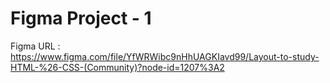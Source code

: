 # Figma Project - 1

Figma URL : https://www.figma.com/file/YfWRWibc9nHhUAGKIavd99/Layout-to-study-HTML-%26-CSS-(Community)?node-id=1207%3A2